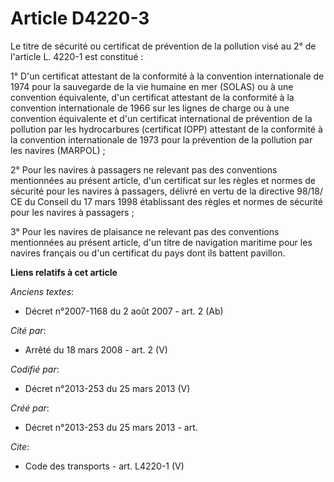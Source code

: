 # Article D4220-3

Le titre de sécurité ou certificat de prévention de la pollution visé au 2° de l'article L. 4220-1 est constitué : 

1° D'un certificat attestant de la conformité à la convention internationale de 1974 pour la sauvegarde de la vie humaine en
mer (SOLAS) ou à une convention équivalente, d'un certificat attestant de la conformité à la convention internationale de
1966 sur les lignes de charge ou à une convention équivalente et d'un certificat international de prévention de la pollution
par les hydrocarbures (certificat IOPP) attestant de la conformité à la convention internationale de 1973 pour la prévention
de la pollution par les navires (MARPOL) ; 

2° Pour les navires à passagers ne relevant pas des conventions mentionnées au présent article, d'un certificat sur les
règles et normes de sécurité pour les navires à passagers, délivré en vertu de la directive 98/18/ CE du Conseil du 17 mars
1998 établissant des règles et normes de sécurité pour les navires à passagers ; 

3° Pour les navires de plaisance ne relevant pas des conventions mentionnées au présent article, d'un titre de navigation
maritime pour les navires français ou d'un certificat du pays dont ils battent pavillon.

**Liens relatifs à cet article**

_Anciens textes_:

  - Décret n°2007-1168 du 2 août 2007 - art. 2 (Ab)

_Cité par_:

  - Arrêté du 18 mars 2008 - art. 2 (V)

_Codifié par_:

  - Décret n°2013-253 du 25 mars 2013 (V)

_Créé par_:

  - Décret n°2013-253 du 25 mars 2013 - art.

_Cite_:

  - Code des transports - art. L4220-1 (V)
